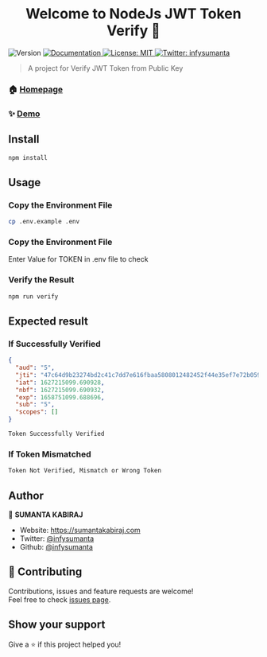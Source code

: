 <h1 align="center">Welcome to NodeJs JWT Token Verify 👋</h1>
<p>
  <img alt="Version" src="https://img.shields.io/badge/version-1.0.0-blue.svg?cacheSeconds=2592000" />
  <a href="https://github.com/infysumanta/jwt-token-verify-from-public-key" target="_blank">
    <img alt="Documentation" src="https://img.shields.io/badge/documentation-yes-brightgreen.svg" />
  </a>
  <a href="#" target="_blank">
    <img alt="License: MIT" src="https://img.shields.io/badge/License-MIT-yellow.svg" />
  </a>
  <a href="https://twitter.com/infysumanta" target="_blank">
    <img alt="Twitter: infysumanta" src="https://img.shields.io/twitter/follow/infysumanta.svg?style=social" />
  </a>
</p>

> A project for Verify JWT Token from Public Key

### 🏠 [Homepage](https://github.com/infysumanta/jwt-token-verify-from-public-key)

### ✨ [Demo](https://github.com/infysumanta/jwt-token-verify-from-public-key)

## Install

```sh
npm install
```

## Usage

### Copy the Environment File

```sh
cp .env.example .env
```

### Copy the Environment File

Enter Value for TOKEN in .env file to check

### Verify the Result

```sh
npm run verify
```

## Expected result

### If Successfully Verified

```json
{
  "aud": "5",
  "jti": "47c64d9b23274bd2c41c7dd7e616fbaa5808012482452f44e35ef7e72b059f2c02f52f5205b4c942",
  "iat": 1627215099.690928,
  "nbf": 1627215099.690932,
  "exp": 1658751099.688696,
  "sub": "5",
  "scopes": []
}
```

```sh
Token Successfully Verified
```

### If Token Mismatched

```sh
Token Not Verified, Mismatch or Wrong Token
```

## Author

👤 **SUMANTA KABIRAJ**

- Website: https://sumantakabiraj.com
- Twitter: [@infysumanta](https://twitter.com/infysumanta)
- Github: [@infysumanta](https://github.com/infysumanta)

## 🤝 Contributing

Contributions, issues and feature requests are welcome!<br />Feel free to check [issues page](https://github.com/infysumanta/jwt-token-verify-from-public-key/issues).

## Show your support

Give a ⭐️ if this project helped you!
